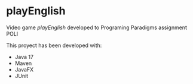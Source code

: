 # playEnglish
Video game *playEnglish* developed to Programing Paradigms assignment POLI

This proyect has been developed with:

- Java 17
- Maven
- JavaFX
- JUnit
